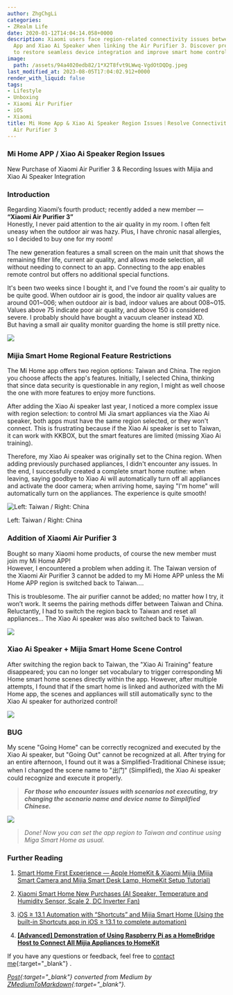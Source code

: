 ```yaml
---
author: ZhgChgLi
categories:
- ZRealm Life
date: 2020-01-12T14:04:14.058+0000
description: Xiaomi users face region-related connectivity issues between Mi Home
  App and Xiao Ai Speaker when linking the Air Purifier 3. Discover precise fixes
  to restore seamless device integration and improve smart home control efficiency.
image:
  path: /assets/94a4020edb82/1*X2T8fvt9LWwq-VgdOtDQDg.jpeg
last_modified_at: 2023-08-05T17:04:02.912+0000
render_with_liquid: false
tags:
- Lifestyle
- Unboxing
- Xiaomi Air Purifier
- iOS
- Xiaomi
title: Mi Home App & Xiao Ai Speaker Region Issues｜Resolve Connectivity for Xiaomi
  Air Purifier 3
---
```


### Mi Home APP / Xiao Ai Speaker Region Issues

New Purchase of Xiaomi Air Purifier 3 & Recording Issues with Mijia and Xiao Ai Speaker Integration

### Introduction

Regarding Xiaomi’s fourth product; recently added a new member — **“Xiaomi Air Purifier 3”**  
Honestly, I never paid attention to the air quality in my room. I often felt uneasy when the outdoor air was hazy. Plus, I have chronic nasal allergies, so I decided to buy one for my room!

The new generation features a small screen on the main unit that shows the remaining filter life, current air quality, and allows mode selection, all without needing to connect to an app. Connecting to the app enables remote control but offers no additional special functions.

It's been two weeks since I bought it, and I've found the room's air quality to be quite good. When outdoor air is good, the indoor air quality values are around 001~006; when outdoor air is bad, indoor values are about 008~015. Values above 75 indicate poor air quality, and above 150 is considered severe. I probably should have bought a vacuum cleaner instead XD.  
But having a small air quality monitor guarding the home is still pretty nice.

![](/assets/94a4020edb82/1*9H29xuJPqTEBZUZ8G2Nz7Q.jpeg)

### Mijia Smart Home Regional Feature Restrictions

The Mi Home app offers two region options: Taiwan and China. The region you choose affects the app's features. Initially, I selected China, thinking that since data security is questionable in any region, I might as well choose the one with more features to enjoy more functions.

After adding the Xiao Ai speaker last year, I noticed a more complex issue with region selection: to control Mi Jia smart appliances via the Xiao Ai speaker, both apps must have the same region selected, or they won't connect. This is frustrating because if the Xiao Ai speaker is set to Taiwan, it can work with KKBOX, but the smart features are limited (missing Xiao Ai training).

Therefore, my Xiao Ai speaker was originally set to the China region. When adding previously purchased appliances, I didn't encounter any issues. In the end, I successfully created a complete smart home routine: when leaving, saying goodbye to Xiao Ai will automatically turn off all appliances and activate the door camera; when arriving home, saying "I'm home" will automatically turn on the appliances. The experience is quite smooth!

![Left: Taiwan / Right: China](/assets/94a4020edb82/1*KdFDLrUoAN3LUGtTGDgSWQ.jpeg)

Left: Taiwan / Right: China

### **Addition of Xiaomi Air Purifier 3**

Bought so many Xiaomi home products, of course the new member must join my Mi Home APP!  
However, I encountered a problem when adding it. The Taiwan version of the Xiaomi Air Purifier 3 cannot be added to my Mi Home APP unless the Mi Home APP region is switched back to Taiwan….

This is troublesome. The air purifier cannot be added; no matter how I try, it won’t work. It seems the pairing methods differ between Taiwan and China. Reluctantly, I had to switch the region back to Taiwan and reset all appliances... The Xiao Ai speaker was also switched back to Taiwan.

![](/assets/94a4020edb82/1*X2T8fvt9LWwq-VgdOtDQDg.jpeg)

### Xiao Ai Speaker + Mijia Smart Home Scene Control

After switching the region back to Taiwan, the "Xiao Ai Training" feature disappeared; you can no longer set vocabulary to trigger corresponding Mi Home smart home scenes directly within the app. However, after multiple attempts, I found that if the smart home is linked and authorized with the Mi Home app, the scenes and appliances will still automatically sync to the Xiao Ai speaker for authorized control!

![](/assets/94a4020edb82/1*G8J5kk3VtpFEMZjvsYCyDA.png)

### BUG

My scene "Going Home" can be correctly recognized and executed by the Xiao Ai speaker, but "Going Out" cannot be recognized at all. After trying for an entire afternoon, I found out it was a Simplified-Traditional Chinese issue; when I changed the scene name to "出门" (Simplified), the Xiao Ai speaker could recognize and execute it properly.

> ***For those who encounter issues with scenarios not executing, try changing the scenario name and device name to Simplified Chinese.***

![](/assets/94a4020edb82/1*wg4BaM5att9Zo3fPXFCKUw.png)

> *Done! Now you can set the app region to Taiwan and continue using Miga Smart Home as usual.*

### Further Reading

1. [Smart Home First Experience — Apple HomeKit & Xiaomi Mijia (Mijia Smart Camera and Mijia Smart Desk Lamp, HomeKit Setup Tutorial)](../c3150cdc85dd/)

2. [Xiaomi Smart Home New Purchases (AI Speaker, Temperature and Humidity Sensor, Scale 2, DC Inverter Fan)](../bcff7c157941/)

3. [iOS ≥ 13.1 Automation with “Shortcuts” and Mijia Smart Home (Using the built-in Shortcuts app in iOS ≥ 13.1 to complete automation)](../21119db777dd/)

4. [**[Advanced] Demonstration of Using Raspberry Pi as a HomeBridge Host to Connect All Mijia Appliances to HomeKit**](../99db2a1fbfe5/)

If you have any questions or feedback, feel free to [contact me](https://www.zhgchg.li/contact){:target="_blank"} .

*[Post](https://medium.com/zrealm-life/%E7%B1%B3%E5%AE%B6-app-%E5%B0%8F%E6%84%9B%E9%9F%B3%E7%AE%B1%E5%9C%B0%E5%8D%80%E5%95%8F%E9%A1%8C-94a4020edb82){:target="_blank"} converted from Medium by [ZMediumToMarkdown](https://github.com/ZhgChgLi/ZMediumToMarkdown){:target="_blank"}.*